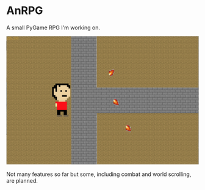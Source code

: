 # AnRPG
A small PyGame RPG I'm working on.


![alt text](https://github.com/akmadian/AnRPG/blob/master/Textures/Game_Screenshot.png)

Not many features so far but some, including combat and world scrolling, are planned.
